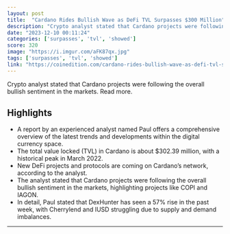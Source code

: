 ```yaml
---
layout: post
title:  "Cardano Rides Bullish Wave as DeFi TVL Surpasses $300 Million"
description: "Crypto analyst stated that Cardano projects were following the overall bullish sentiment in the markets. Read more."
date: "2023-12-10 00:11:24"
categories: ['surpasses', 'tvl', 'showed']
score: 320
image: "https://i.imgur.com/aFK87qx.jpg"
tags: ['surpasses', 'tvl', 'showed']
link: "https://coinedition.com/cardano-rides-bullish-wave-as-defi-tvl-surpasses-300-million/"
---
```


Crypto analyst stated that Cardano projects were following the overall bullish sentiment in the markets. Read more.

## Highlights

- A report by an experienced analyst named Paul offers a comprehensive overview of the latest trends and developments within the digital currency space.
- The total value locked (TVL) in Cardano is about $302.39 million, with a historical peak in March 2022.
- New DeFi projects and protocols are coming on Cardano’s network, according to the analyst.
- The analyst stated that Cardano projects were following the overall bullish sentiment in the markets, highlighting projects like COPI and IAGON.
- In detail, Paul stated that DexHunter has seen a 57% rise in the past week, with Cherrylend and IUSD struggling due to supply and demand imbalances.

---
